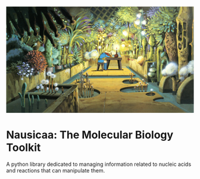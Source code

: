 ![Header image](images/nausicaa-what-it-feels-like-to-deal-with-metadata.jpg)

# Nausicaa: The Molecular Biology Toolkit

A python library dedicated to managing information related to nucleic acids and
reactions that can manipulate them.
